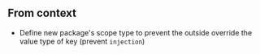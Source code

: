 ## From context
  - Define new package's scope type to prevent the outside override the value type of key (prevent `injection`)

